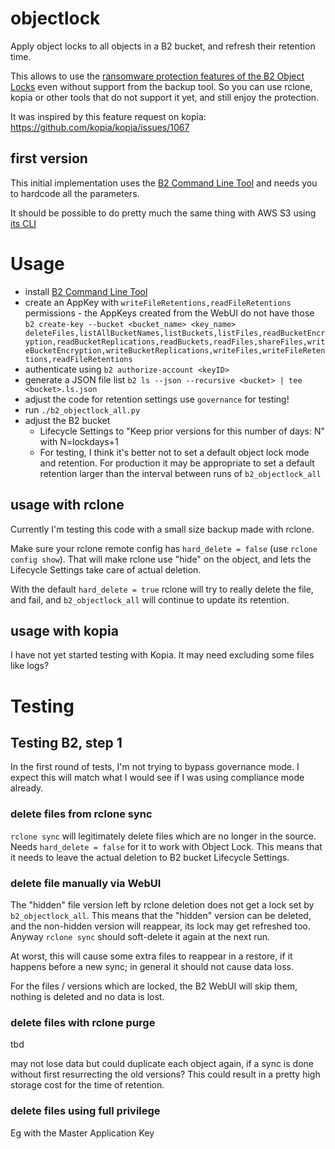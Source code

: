 # objectlock
Apply object locks to all objects in a B2 bucket, and refresh their retention time.

This allows to use the [ransomware protection features of the B2 Object Locks](https://www.backblaze.com/blog/object-lock-101-protecting-data-from-ransomware/)
even without support from the backup tool. 
So you can use rclone, kopia or other tools that do not support it yet, and still enjoy the protection.

It was inspired by this feature request on kopia: https://github.com/kopia/kopia/issues/1067

## first version
This initial implementation uses the [B2 Command Line Tool](https://github.com/Backblaze/B2_Command_Line_Tool)
and needs you to hardcode all the parameters.

It should be possible to do pretty much the same thing with AWS S3 using [its CLI](https://docs.aws.amazon.com/cli/latest/reference/s3api/put-object-retention.html)

# Usage
* install [B2 Command Line Tool](https://github.com/Backblaze/B2_Command_Line_Tool)
* create an AppKey with `writeFileRetentions,readFileRetentions` permissions - the AppKeys created from the WebUI do not have those
  `b2 create-key --bucket <bucket_name> <key_name> deleteFiles,listAllBucketNames,listBuckets,listFiles,readBucketEncryption,readBucketReplications,readBuckets,readFiles,shareFiles,writeBucketEncryption,writeBucketReplications,writeFiles,writeFileRetentions,readFileRetentions`
* authenticate using 
  `b2 authorize-account <keyID>`
* generate a JSON file list 
  `b2 ls --json --recursive <bucket> | tee <bucket>.ls.json`
* adjust the code for retention settings 
  use `governance` for testing!
* run `./b2_objectlock_all.py`
* adjust the B2 bucket 
  * Lifecycle Settings to
    "Keep prior versions for this number of days: N" with N=lockdays+1
  * For testing, I think it's better not to set a default object lock mode and retention. 
    For production it may be appropriate to set a default retention larger than the interval between runs of `b2_objectlock_all`

## usage with rclone
Currently I'm testing this code with a small size backup made with rclone. 

Make sure your rclone remote config has `hard_delete = false` (use `rclone config show`).
That will make rclone use "hide" on the object, and lets the Lifecycle Settings take care of actual deletion.

With the default `hard_delete = true` rclone will try to really delete the file, and fail, and `b2_objectlock_all` will continue to update its retention.

## usage with kopia
I have not yet started testing with Kopia. It may need excluding some files like logs?

# Testing
## Testing B2, step 1
In the first round of tests, I'm not trying to bypass governance mode.
I expect this will match what I would see if I was using compliance mode already.

### delete files from rclone sync
`rclone sync` will legitimately delete files which are no longer in the source. Needs `hard_delete = false` for it to work with Object Lock.
This means that it needs to leave the actual deletion to B2 bucket Lifecycle Settings.

### delete file manually via WebUI
The "hidden" file version left by rclone deletion does not get a lock set by `b2_objectlock_all`.
This means that the "hidden" version can be deleted, and the non-hidden version will reappear, its lock may get refreshed too.
Anyway `rclone sync` should soft-delete it again at the next run. 

At worst, this will cause some extra files to reappear in a restore, if it happens before a new sync; in general it should not cause data loss.

For the files / versions which are locked, the B2 WebUI will skip them, nothing is deleted and no data is lost.

### delete files with rclone purge
tbd

may not lose data but could duplicate each object again, if a sync is done without first resurrecting the old versions?
This could result in a pretty high storage cost for the time of retention.

### delete files using full privilege 
Eg with the Master Application Key
